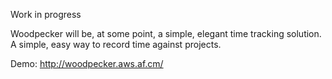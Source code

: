 Work in progress

Woodpecker will be, at some point, a simple, elegant time tracking solution. 
A simple, easy way to record time against projects.

Demo: http://woodpecker.aws.af.cm/
